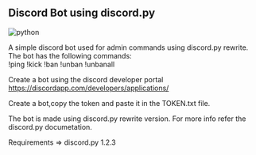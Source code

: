 ## Discord Bot using discord.py

![python](https://img.shields.io/badge/python-3.8.6-blue.svg)

A simple discord bot used for admin commands using discord.py rewrite.
The bot has the following commands:  
!ping  !kick   !ban  !unban   !unbanall

Create a bot using the discord developer portal
https://discordapp.com/developers/applications/

Create a bot,copy the token and paste it in the TOKEN.txt file.

The bot is made using discord.py rewrite version. For more info refer the discord.py documetation.

Requirements =>
discord.py 1.2.3


